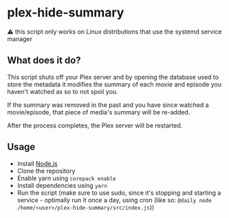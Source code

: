 # plex-hide-summary

⚠️ this script only works on Linux distributions that use the systemd service manager

## What does it do?

This script shuts off your Plex server and by opening the database used to store the metadata it modifies the summary of each movie and episode you haven't watched as so to not spoil you.

If the summary was removed in the past and you have since watched a movie/episode, that piece of media's summary will be re-added.

After the process completes, the Plex server will be restarted.

## Usage

- Install [Node.js](https://nodejs.org/en/)
- Clone the repository
- Enable yarn using `corepack enable`
- Install dependencies using `yarn`
- Run the script (make sure to use sudo, since it's stopping and starting a service - optimally run it once a day, using cron (like so: `@daily node /home/<user>/plex-hide-summary/src/index.js`))
